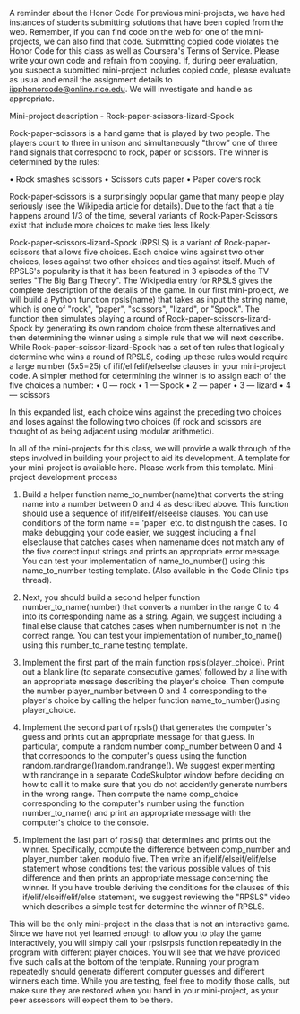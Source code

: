 A reminder about the Honor Code
For previous mini-projects, we have had instances of students submitting solutions that have been copied from the web.
Remember, if you can find code on the web for one of the mini-projects, we can also find that code. Submitting copied
code violates the Honor Code for this class as well as Coursera's Terms of Service. Please write your own code and
refrain from copying. If, during peer evaluation, you suspect a submitted mini-project includes copied code, please 
evaluate as usual and email the assignment details to iipphonorcode@online.rice.edu. We will investigate and handle as appropriate.


Mini-project description - Rock-paper-scissors-lizard-Spock

Rock-paper-scissors is a hand game that is played by two people. The players count to three in unison and simultaneously "throw” one of three hand signals that correspond to rock, paper or scissors. The winner is determined by the rules:

•	Rock smashes scissors
•	Scissors cuts paper
•	Paper covers rock

Rock-paper-scissors is a surprisingly popular game that many people play seriously (see the Wikipedia article for details). Due to the fact that a tie happens around 1/3 of the time, several variants of Rock-Paper-Scissors exist that include more choices to make ties less likely.

Rock-paper-scissors-lizard-Spock (RPSLS) is a variant of Rock-paper-scissors that allows five choices. Each choice wins against two other choices, loses against two other choices and ties against itself. Much of RPSLS's popularity is that it has been featured in 3 episodes of the TV series "The Big Bang Theory". The Wikipedia entry for RPSLS gives the complete description of the details of the game.
In our first mini-project, we will build a Python function rpsls(name) that takes as input the string name, which is one of "rock", "paper", "scissors", "lizard", or "Spock". The function then simulates playing a round of Rock-paper-scissors-lizard-Spock by generating its own random choice from these alternatives and then determining the winner using a simple rule that we will next describe.
While Rock-paper-scissor-lizard-Spock has a set of ten rules that logically determine who wins a round of RPSLS, coding up these rules would require a large number (5x5=25) of ifif/elifelif/elseelse clauses in your mini-project code. A simpler method for determining the winner is to assign each of the five choices a number:
•	0 — rock
•	1 — Spock
•	2 — paper
•	3 — lizard
•	4 — scissors

In this expanded list, each choice wins against the preceding two choices and loses against the following two choices (if rock and scissors are thought of as being adjacent using modular arithmetic).

In all of the mini-projects for this class, we will provide a walk through of the steps involved in building your project to aid its development. A template for your mini-project is available here. Please work from this template.
Mini-project development process

1.	Build a helper function name_to_number(name)that converts the string name into a number between 0 and 4 as described above. This function should use a sequence of ifif/elifelif/elseelse clauses. You can use conditions of the form name == 'paper' etc. to distinguish the cases. To make debugging your code easier, we suggest including a final elseclause that catches cases when namename does not match any of the five correct input strings and prints an appropriate error message. You can test your implementation of name_to_number() using this name_to_number testing template. (Also available in the Code Clinic tips thread).

2.	Next, you should build a second helper function number_to_name(number) that converts a number in the range 0 to 4 into its corresponding name as a string. Again, we suggest including a final else clause that catches cases when numbernumber is not in the correct range. You can test your implementation of number_to_name() using this number_to_name testing template.

3.	Implement the first part of the main function rpsls(player_choice). Print out a blank line (to separate consecutive games) followed by a line with an appropriate message describing the player's choice. Then compute the number player_number between 0 and 4 corresponding to the player's choice by calling the helper function name_to_number()using player_choice.

4.	Implement the second part of rpsls() that generates the computer's guess and prints out an appropriate message for that guess. In particular, compute a random number comp_number between 0 and 4 that corresponds to the computer's guess using the function random.randrange()random.randrange(). We suggest experimenting with randrange in a separate CodeSkulptor window before deciding on how to call it to make sure that you do not accidently generate numbers in the wrong range. Then compute the name comp_choice corresponding to the computer's number using the function number_to_name() and print an appropriate message with the computer's choice to the console.

5.	Implement the last part of rpsls() that determines and prints out the winner. Specifically, compute the difference between comp_number and player_number taken modulo five. Then write an if/elif/elseif/elif/else statement whose conditions test the various possible values of this difference and then prints an appropriate message concerning the winner. If you have trouble deriving the conditions for the clauses of this if/elif/elseif/elif/else statement, we suggest reviewing the "RPSLS" video which describes a simple test for determine the winner of RPSLS.

This will be the only mini-project in the class that is not an interactive game. Since we have not yet learned enough to allow you to play the game interactively, you will simply call your rpslsrpsls function repeatedly in the program with different player choices. You will see that we have provided five such calls at the bottom of the template. Running your program repeatedly should generate different computer guesses and different winners each time. While you are testing, feel free to modify those calls, but make sure they are restored when you hand in your mini-project, as your peer assessors will expect them to be there.
